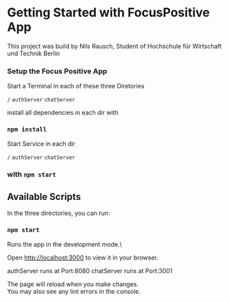 # Getting Started with FocusPositive App

This project was build by Nils Rausch, Student of Hochschule für Wirtschaft und Technik Berlin

### Setup the Focus Positive App

Start a Terminal in each of these three Diretories

`/`
`authServer`
`chatServer`

install all dependencies in each dir with

### `npm install`

Start Service in each dir

`/`
`authServer`
`chatServer`

### with `npm start`

## Available Scripts

In the three directories, you can run:

### `npm start`

Runs the app in the development mode.\

Open [http://localhost:3000](http://localhost:3000) to view it in your browser.

authServer runs at Port:8080
chatServer runs at Port:3001

The page will reload when you make changes.\
You may also see any lint errors in the console.
